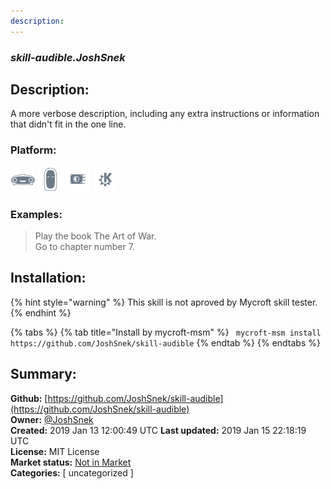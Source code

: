 ```yaml
---
description: 
---
```


### _skill-audible.JoshSnek_  
## Description:  
A more verbose description, including any extra instructions or
information that didn't fit in the one line.  
  
  
### Platform:  
 ![Mark I](../.gitbook/assets/mark-1-icon.png)  ![Mark II](../.gitbook/assets/mark-2-icon.png)  ![Picroft](../.gitbook/assets/picroft-icon.png)  ![plasmoid](../.gitbook/assets/kde.png)   
### Examples:  
> Play the book The Art of War.  
> Go to chapter number 7.  
  
## Installation:  
{% hint style="warning" %}
This skill is not aproved by Mycroft skill tester.
{% endhint %}
    
{% tabs %}
{% tab title="Install by mycroft-msm" %}
``` mycroft-msm install https://github.com/JoshSnek/skill-audible```
{% endtab %}
  {% endtabs %}
    
## Summary:  
**Github:** [https://github.com/JoshSnek/skill-audible](https://github.com/JoshSnek/skill-audible)  
**Owner:** [@JoshSnek](https://github.com/JoshSnek)  
**Created:** 2019 Jan 13 12:00:49 UTC  **Last updated:** 2019 Jan 15 22:18:19 UTC  
**License:** MIT License  
**Market status:** [Not in Market](https://market.mycroft.ai/skill/)  
**Categories:** [ uncategorized ]   
